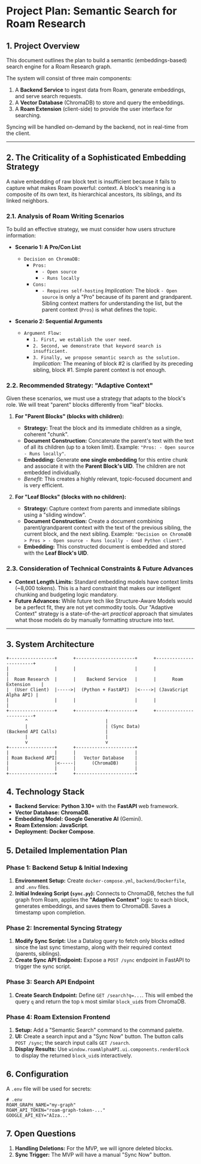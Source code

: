 
# Project Plan: Semantic Search for Roam Research

## 1. Project Overview

This document outlines the plan to build a semantic (embeddings-based) search engine for a Roam Research graph.

The system will consist of three main components:
1.  A **Backend Service** to ingest data from Roam, generate embeddings, and serve search requests.
2.  A **Vector Database** (ChromaDB) to store and query the embeddings.
3.  A **Roam Extension** (client-side) to provide the user interface for searching.

Syncing will be handled on-demand by the backend, not in real-time from the client.

---

## 2. The Criticality of a Sophisticated Embedding Strategy

A naive embedding of raw block text is insufficient because it fails to capture what makes Roam powerful: context. A block's meaning is a composite of its own text, its hierarchical ancestors, its siblings, and its linked neighbors.

### 2.1. Analysis of Roam Writing Scenarios

To build an effective strategy, we must consider how users structure information:

-   **Scenario 1: A Pro/Con List**
    -   `Decision on ChromaDB:`
        -   `Pros:`
            -   `- Open source`
            -   `- Runs locally`
        -   `Cons:`
            -   `- Requires self-hosting`
    *Implication:* The block `- Open source` is only a "Pro" because of its parent and grandparent. Sibling context matters for understanding the list, but the parent context (`Pros`) is what defines the topic.

-   **Scenario 2: Sequential Arguments**
    -   `Argument Flow:`
        -   `1. First, we establish the user need.`
        -   `2. Second, we demonstrate that keyword search is insufficient.`
        -   `3. Finally, we propose semantic search as the solution.`
    *Implication:* The meaning of block #2 is clarified by its preceding sibling, block #1. Simple parent context is not enough.

### 2.2. Recommended Strategy: "Adaptive Context"

Given these scenarios, we must use a strategy that adapts to the block's role. We will treat "parent" blocks differently from "leaf" blocks.

1.  **For "Parent Blocks" (blocks with children):**
    -   **Strategy:** Treat the block and its immediate children as a single, coherent "chunk".
    -   **Document Construction:** Concatenate the parent's text with the text of all its children (up to a token limit). Example: `"Pros: - Open source - Runs locally"`.
    -   **Embedding:** Generate **one single embedding** for this entire chunk and associate it with the **Parent Block's UID**. The children are not embedded individually.
    -   *Benefit:* This creates a highly relevant, topic-focused document and is very efficient.

2.  **For "Leaf Blocks" (blocks with no children):**
    -   **Strategy:** Capture context from parents and immediate siblings using a "sliding window".
    -   **Document Construction:** Create a document combining parent/grandparent context with the text of the previous sibling, the current block, and the next sibling. Example: `"Decision on ChromaDB > Pros > - Open source - Runs locally - Good Python client"`.
    -   **Embedding:** This constructed document is embedded and stored with the **Leaf Block's UID**.

### 2.3. Consideration of Technical Constraints & Future Advances

-   **Context Length Limits:** Standard embedding models have context limits (~8,000 tokens). This is a hard constraint that makes our intelligent chunking and budgeting logic mandatory.
-   **Future Advances:** While future tech like Structure-Aware Models would be a perfect fit, they are not yet commodity tools. Our "Adaptive Context" strategy is a state-of-the-art *practical* approach that simulates what those models do by manually formatting structure into text.

---

## 3. System Architecture

```
+-----------------+      +----------------------+      +------------------------+
|                 |      |                      |      |                        |
|  Roam Research  |      |    Backend Service   |      |      Roam Extension    |
|  (User Client)  |----->|  (Python + FastAPI)  |<---->| (JavaScript Alpha API) |
|                 |      |                      |      |                        |
+-----------------+      +-----------+----------+      +------------------------+
       ^                             |
       |                             | (Sync Data)
(Backend API Calls)                  |
       |                             |
       v                             v
+-----------------+      +----------------------+
|                 |      |                      |
| Roam Backend API|      |   Vector Database    |
|                 |<-----|      (ChromaDB)      |
|                 |      |                      |
+-----------------+      +----------------------+
```

## 4. Technology Stack

-   **Backend Service:** **Python 3.10+** with the **FastAPI** web framework.
-   **Vector Database:** **ChromaDB**.
-   **Embedding Model:** **Google Generative AI** (Gemini).
-   **Roam Extension:** **JavaScript**.
-   **Deployment:** **Docker Compose**.

## 5. Detailed Implementation Plan

### Phase 1: Backend Setup & Initial Indexing

1.  **Environment Setup:** Create `docker-compose.yml`, `backend/Dockerfile`, and `.env` files.
2.  **Initial Indexing Script (`sync.py`):** Connects to ChromaDB, fetches the full graph from Roam, applies the **"Adaptive Context"** logic to each block, generates embeddings, and saves them to ChromaDB. Saves a timestamp upon completion.

### Phase 2: Incremental Syncing Strategy

1.  **Modify Sync Script:** Use a Datalog query to fetch only blocks edited since the last sync timestamp, along with their required context (parents, siblings).
2.  **Create Sync API Endpoint:** Expose a `POST /sync` endpoint in FastAPI to trigger the sync script.

### Phase 3: Search API Endpoint

1.  **Create Search Endpoint:** Define `GET /search?q=...`. This will embed the query `q` and return the top `k` most similar `block_uid`s from ChromaDB.

### Phase 4: Roam Extension Frontend

1.  **Setup:** Add a "Semantic Search" command to the command palette.
2.  **UI:** Create a search input and a "Sync Now" button. The button calls `POST /sync`; the search input calls `GET /search`.
3.  **Display Results:** Use `window.roamAlphaAPI.ui.components.renderBlock` to display the returned `block_uid`s interactively.

## 6. Configuration

A `.env` file will be used for secrets:
```
# .env
ROAM_GRAPH_NAME="my-graph"
ROAM_API_TOKEN="roam-graph-token-..."
GOOGLE_API_KEY="AIza..."
```

## 7. Open Questions

1.  **Handling Deletions:** For the MVP, we will ignore deleted blocks.
2.  **Sync Trigger:** The MVP will have a manual "Sync Now" button.

